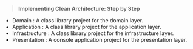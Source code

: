 > **Implementing Clean Architecture: Step by Step**
 - Domain : A class library project for the domain layer.
 - Application : A class library project for the application layer.
 - Infrastructure : A class library project for the infrastructure layer.
 - Presentation : A console application project for the presentation layer.
